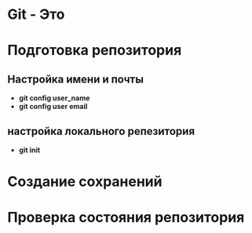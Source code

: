 # Git - Это

# Подготовка репозитория

## Настройка имени и почты

* **git config user_name**
* **git config user email**

## настройка локального репезитория

* **git init**


# Создание сохранений

# Проверка состояния репозитория
#
#
#
#